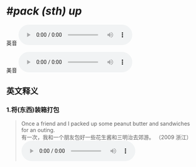 # ***\#pack (sth) up*** 
英音
<audio src="./media/pack (sth.) up1.aac" controls="controls"></audio>

美音
<audio src="./media/pack (sth.) up2.aac" controls="controls"></audio>



  

英文释义
---
### 1.**将(东西)装箱打包**  

 > Once a friend and I packed up some peanut butter and sandwiches for an outing.  
 > 有一次，我和一个朋友包好一些花生酱和三明治去郊游。  （2009 浙江）  
<audio src="./media/pack-9.aac" controls="controls"></audio>


